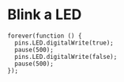 # Blink a LED

```spy
forever(function () {
  pins.LED.digitalWrite(true);
  pause(500);
  pins.LED.digitalWrite(false);
  pause(500);
});
```
